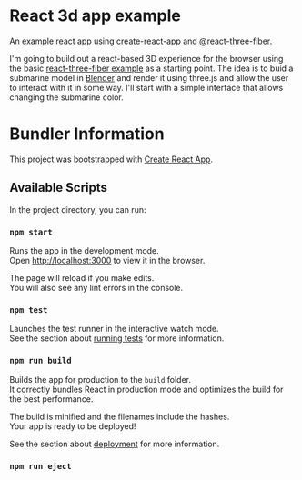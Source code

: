 # React 3d app example

An example react app using [create-react-app](https://github.com/facebook/create-react-app) and [@react-three-fiber](https://docs.pmnd.rs/react-three-fiber/getting-started/introduction).

I'm going to build out a react-based 3D experience for the browser using the basic [react-three-fiber example](https://codesandbox.io/s/rrppl0y8l4) as a starting point. The idea is to buid a submarine model in [Blender](https://www.blender.org/) and render it using three.js and allow the user to interact with it in some way. I'll start with a simple interface that allows changing the submarine color.


# Bundler Information

This project was bootstrapped with [Create React App](https://github.com/facebook/create-react-app).

## Available Scripts

In the project directory, you can run:

### `npm start`

Runs the app in the development mode.\
Open [http://localhost:3000](http://localhost:3000) to view it in the browser.

The page will reload if you make edits.\
You will also see any lint errors in the console.

### `npm test`

Launches the test runner in the interactive watch mode.\
See the section about [running tests](https://facebook.github.io/create-react-app/docs/running-tests) for more information.

### `npm run build`

Builds the app for production to the `build` folder.\
It correctly bundles React in production mode and optimizes the build for the best performance.

The build is minified and the filenames include the hashes.\
Your app is ready to be deployed!

See the section about [deployment](https://facebook.github.io/create-react-app/docs/deployment) for more information.

### `npm run eject`